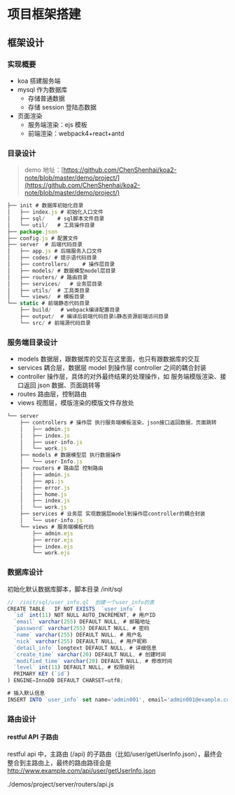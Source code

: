 # 项目框架搭建

## 框架设计

### 实现概要

- koa 搭建服务端
- mysql 作为数据库
  - 存储普通数据
  - 存储 session 登陆态数据
- 页面渲染
  - 服务端渲染：ejs 模板
  - 前端渲染：webpack4+react+antd

### 目录设计

> demo 地址：[https://github.com/ChenShenhai/koa2-note/blob/master/demo/project/](https://github.com/ChenShenhai/koa2-note/blob/master/demo/project/)

```js
├── init # 数据库初始化目录
│   ├── index.js # 初始化入口文件
│   ├── sql/    # sql脚本文件目录
│   └── util/   # 工具操作目录
├── package.json
├── config.js # 配置文件
├── server  # 后端代码目录
│   ├── app.js # 后端服务入口文件
│   ├── codes/ # 提示语代码目录
│   ├── controllers/    # 操作层目录
│   ├── models/ # 数据模型model层目录
│   ├── routers/ # 路由目录
│   ├── services/   # 业务层目录
│   ├── utils/  # 工具类目录
│   └── views/  # 模板目录
└── static # 前端静态代码目录
    ├── build/   # webpack编译配置目录
    ├── output/  # 编译后前端代码目录&静态资源前端访问目录
    └── src/ # 前端源代码目录
```

### 服务端目录设计

- models 数据层，跟数据库的交互在这里面，也只有跟数据库的交互
- services 耦合层，数据层 model 到操作层 controller 之间的耦合封装
- controller 操作层，具体的对外最终结果的处理操作，如 服务端模版渲染、接口返回 json 数据、页面跳转等
- routes 路由层，控制路由
- views 视图层，模版渲染的模版文件存放处

```js
└── server
    ├── controllers # 操作层 执行服务端模板渲染，json接口返回数据，页面跳转
    │   ├── admin.js
    │   ├── index.js
    │   ├── user-info.js
    │   └── work.js
    ├── models # 数据模型层 执行数据操作
    │   └── user-Info.js
    ├── routers # 路由层 控制路由
    │   ├── admin.js
    │   ├── api.js
    │   ├── error.js
    │   ├── home.js
    │   ├── index.js
    │   └── work.js
    ├── services # 业务层 实现数据层model到操作层controller的耦合封装
    │   └── user-info.js
    └── views # 服务端模板代码
        ├── admin.ejs
        ├── error.ejs
        ├── index.ejs
        └── work.ejs
```

### 数据库设计

初始化默认数据库脚本，脚本目录 /init/sql

```js
//  /init/sql/user_info.ql  创建一个user_info的表
CREATE TABLE   IF NOT EXISTS  `user_info` (
  `id` int(11) NOT NULL AUTO_INCREMENT, # 用户ID
  `email` varchar(255) DEFAULT NULL, # 邮箱地址
  `password` varchar(255) DEFAULT NULL, # 密码
  `name` varchar(255) DEFAULT NULL, # 用户名
  `nick` varchar(255) DEFAULT NULL, # 用户昵称
  `detail_info` longtext DEFAULT NULL, # 详细信息
  `create_time` varchar(20) DEFAULT NULL, # 创建时间
  `modified_time` varchar(20) DEFAULT NULL, # 修改时间
  `level` int(11) DEFAULT NULL, # 权限级别
  PRIMARY KEY (`id`)
) ENGINE=InnoDB DEFAULT CHARSET=utf8;

# 插入默认信息
INSERT INTO `user_info` set name='admin001', email='admin001@example.com', password='123456';

```

### 路由设计

#### restful API 子路由

restful api 中，主路由 (/api) 的子路由（比如/user/getUserInfo.json），最终会整合到主路由上，最终的路由路径会是 http://www.example.com/api/user/getUserInfo.json

./demos/project/server/routers/api.js

```js

```
